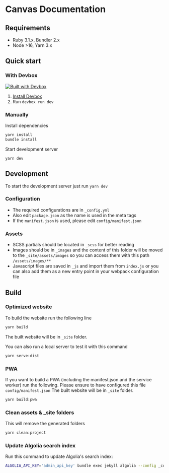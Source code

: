 # Canvas Documentation

## Requirements
* Ruby 3.1.x, Bundler 2.x
* Node >16, Yarn 3.x

## Quick start

### With Devbox

[![Built with Devbox](https://jetpack.io/img/devbox/shield_galaxy.svg)](https://jetpack.io/devbox/docs/contributor-quickstart/)

1. [Install Devbox](https://www.jetpack.io/devbox/docs/contributor-quickstart/#install-devbox)
2. Run `devbox run dev`

### Manually

Install dependencies
```sh
yarn install
bundle install
```

Start development server
```
yarn dev
```

## Development
To start the development server just run  `yarn dev`

### Configuration
* The required configurations are in `_config.yml`
* Also edit `package.json` as the name is used in the meta tags
* If the `manifest.json` is used, please edit `config/manifest.json`

### Assets
* SCSS partials should be located in `_scss` for better reading
* Images should be in `_images` and the content of this folder will be moved to the `_site/assets/images` so you can access them with this path `/assets/images/**`
* Javascript files are saved in `_js` and import them from `index.js` or you can also add them as a new entry point in your webpack configuration file

## Build

### Optimized website
To build the website run the following line

```sh
yarn build
```
The built website will be in `_site` folder.

You can also run a local server to test it with this command
```sh
yarn serve:dist
```

### PWA
If you want to build a PWA (including the manifest.json and the service worker) run the following. Please ensure to have configured this file `config/manifest.json`
The built website will be in `_site` folder.
```sh
yarn build:pwa
```

### Clean assets & \_site folders
This will remove the generated folders
```sh
yarn clean:project
```

### Update Algolia search index

Run this command to update Algolia's search index:
```sh
ALGOLIA_API_KEY='admin_api_key' bundle exec jekyll algolia --config _config.yml,_config_apikeys.yml
```
